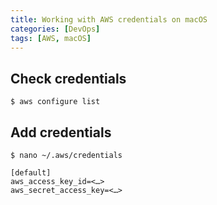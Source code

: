 ```yaml
---
title: Working with AWS credentials on macOS
categories: [DevOps]
tags: [AWS, macOS]
---
```


## Check credentials

```
$ aws configure list
```

## Add credentials

```
$ nano ~/.aws/credentials
```

```
[default]
aws_access_key_id=<…>
aws_secret_access_key=<…>
```
